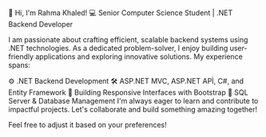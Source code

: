 👋 Hi, I'm Rahma Khaled!
💻 Senior Computer Science Student | .NET Backend Developer

I am passionate about crafting efficient, scalable backend systems using .NET technologies. As a dedicated problem-solver, I enjoy building user-friendly applications and exploring innovative solutions. My experience spans:

⚙️ .NET Backend Development
🛠️ ASP.NET MVC, ASP.NET APİ, C#, and Entity Framework
🎨 Building Responsive Interfaces with Bootstrap
💾 SQL Server & Database Management
I'm always eager to learn and contribute to impactful projects. Let's collaborate and build something amazing together!

Feel free to adjust it based on your preferences!




